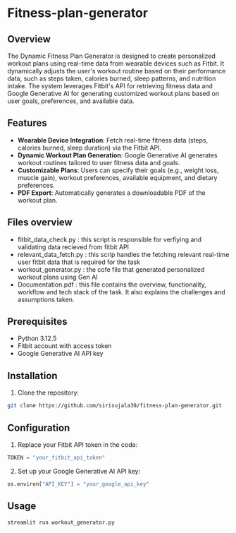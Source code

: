 # Fitness-plan-generator

## Overview
The Dynamic Fitness Plan Generator is designed to create personalized workout plans using real-time data from wearable devices such as Fitbit. It dynamically adjusts the user's workout routine based on their performance data, such as steps taken, calories burned, sleep patterns, and nutrition intake. The system leverages Fitbit's API for retrieving fitness data and Google Generative AI for generating customized workout plans based on user goals, preferences, and available data.

## Features
- **Wearable Device Integration**: Fetch real-time fitness data (steps, calories burned, sleep duration) via the Fitbit API.
- **Dynamic Workout Plan Generation**: Google Generative AI generates workout routines tailored to user fitness data and goals.
- **Customizable Plans**: Users can specify their goals (e.g., weight loss, muscle gain), workout preferences, available equipment, and dietary preferences.
- **PDF Export**: Automatically generates a downloadable PDF of the workout plan.

## Files overview
- fitbit_data_check.py : this script is responsible for verfiying and validating data recieved from fitbit API
- relevant_data_fetch.py : this scrip handles the fetching relevant real-time user fitbit data that is required for the task
- workout_generator.py : the cofe file that generated personalized workout plans using Gen AI
- Documentation.pdf : this file contains the overview, functionality, workflow and tech stack of the task. It also explains the challenges and assumptions taken.


## Prerequisites
- Python 3.12.5
- Fitbit account with access token
- Google Generative AI API key

## Installation

1. Clone the repository:
```bash
git clone https://github.com/sirisujala30/fitness-plan-generator.git
```

## Configuration
1. Replace your Fitbit API token in the code:
```python
TOKEN = "your_fitbit_api_token"
```

2. Set up your Google Generative AI API key:
```python
os.environ["API_KEY"] = "your_google_api_key"
```

## Usage
```bash
streamlit run workout_generator.py
```
